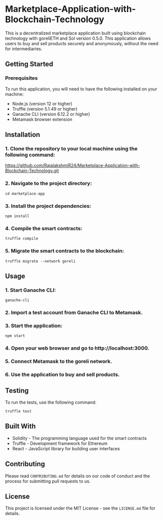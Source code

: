 # Marketplace-Application-with-Blockchain-Technology
This is a decentralized marketplace application built using blockchain technology with goreliETH and Sol version 0.5.0. This application allows users to buy and sell products securely and anonymously, without the need for intermediaries.
## Getting Started
### Prerequisites
To run this application, you will need to have the following installed on your machine:

- Node.js (version 12 or higher)
- Truffle (version 5.1.49 or higher)
- Ganache CLI (version 6.12.2 or higher)
- Metamask browser extension

## Installation
### 1. Clone the repository to your local machine using the following command:
https://github.com/RajalakshmiR24/Marketplace-Application-with-Blockchain-Technology.git

### 2. Navigate to the project directory:
`cd marketplace-app`

### 3. Install the project dependencies:
`npm install`

### 4. Compile the smart contracts:
`truffle compile`

### 5. Migrate the smart contracts to the blockchain:
`truffle migrate --network goreli`

## Usage
### 1. Start Ganache CLI:
`ganache-cli`
### 2. Import a test account from Ganache CLI to Metamask.
### 3. Start the application:
`npm start`
### 4. Open your web browser and go to http://localhost:3000.
### 5. Connect Metamask to the goreli network.
### 6. Use the application to buy and sell products.

## Testing
To run the tests, use the following command:

`truffle test`
## Built With
- Solidity - The programming language used for the smart contracts
- Truffle - Development framework for Ethereum
- React - JavaScript library for building user interfaces
## Contributing
Please read `CONTRIBUTING.md` for details on our code of conduct and the process for submitting pull requests to us.

## License
This project is licensed under the MIT License - see the `LICENSE.md` file for details.

